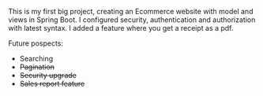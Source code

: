 This is my first big project, creating an Ecommerce website with model and views in Spring Boot. I configured security, authentication and authorization with latest syntax. I added a feature where you get a receipt as a pdf.

Future pospects:
* Searching
* ~~Pagination~~
* ~~Security upgrade~~
* ~~Sales report feature~~

